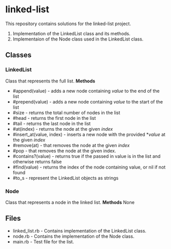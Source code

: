 # linked-list

This repository contains solutions for the linked-list project.
1. Implementation of the LinkedList class and its methods.
2. Implementaion of the Node class used in the LinkedList class.

## Classes

### LinkedList
Class that represents the full list.
**Methods**
- #append(value) - adds a new node containing *value* to the end of the list
- #prepend(value) - adds a new node containing *value* to the start of the list
- #size - returns the total number of nodes in the list
- #head - returns the first node in the list
- #tail - returns the last node in the list
- #at(index) - returns the node at the given *index*
- #insert_at(value, index) - inserts a new node with the provided **value* at the given *index*
- #remove(at) -  that removes the node at the given *index*
- #pop -  that removes the node at the given index.
- #contains?(value) - returns true if the passed in value is in the list and otherwise returns false
- #find(value) - returns the index of the node containing value, or nil if not found
- #to_s - represent the LinkedList objects as strings

### Node
Class that represents a node in the linked list.
**Methods**
None

## Files
- linked_list.rb - Contains implementation of the LinkedList class.
- node.rb - Contains the implementation of the Node class.
- main.rb - Test file for the list.